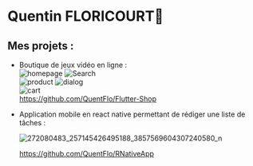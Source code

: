# Quentin FLORICOURT👋

## Mes projets :
- Boutique de jeux vidéo en ligne :  
![homepage](https://github.com/bdeguigne/Flutter-Shop/blob/main/screenshots/homepage.jpg)
![Search](https://github.com/bdeguigne/Flutter-Shop/blob/main/screenshots/search.jpg)  
![product](https://github.com/bdeguigne/Flutter-Shop/blob/main/screenshots/product.jpg) 
![dialog](https://github.com/bdeguigne/Flutter-Shop/blob/main/screenshots/dialog.jpg)  
![cart](https://github.com/bdeguigne/Flutter-Shop/blob/main/screenshots/cart.jpg)  
  https://github.com/QuentFlo/Flutter-Shop
- Application mobile en react native permettant de rédiger une liste de tâches :
  
  ![272080483_257145426495188_3857569604307240580_n](https://user-images.githubusercontent.com/72348896/150975055-264799e8-c52d-4c7b-a20d-cc0e97b5cf86.jpg)

  https://github.com/QuentFlo/RNativeApp
